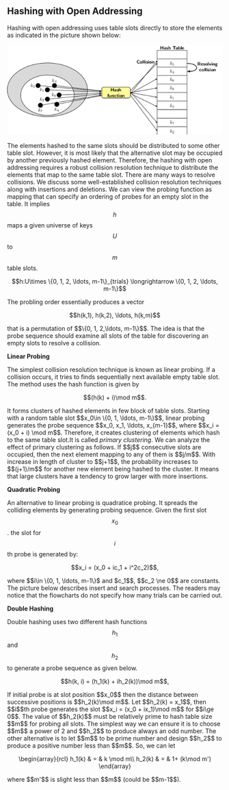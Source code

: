 <script type="text/javascript" src="https://cdnjs.cloudflare.com/ajax/libs/mathjax/2.7.0/MathJax.js?config=TeX-AMS_CHTML"> </script> <script type="text/x-mathjax-config"> MathJax.Hub.Config({ tex2jax: { inlineMath: [['$','$'], ['\\(','\\)']], processEscapes: true}, jax: ["input/TeX","input/MathML","input/AsciiMath","output/CommonHTML"], extensions: ["tex2jax.js","mml2jax.js","asciimath2jax.js","MathMenu.js","MathZoom.js","AssistiveMML.js", "[Contrib]/a11y/accessibility-menu.js"], TeX: { extensions: ["AMSmath.js","AMSsymbols.js","noErrors.js","noUndefined.js"], equationNumbers: { autoNumber: "AMS" } } }); </script> 


## Hashing with Open Addressing

Hashing with open addressing uses table slots directly to store the elements as indicated in the picture shown below:
<p style="text-align:center">
    <img src="../images/hashingOpenAddressing1.png">                                                       
</p>

The elements hashed to the same slots should be distributed to some other table slot. However, it is most likely that the alternative slot may
be occupied by another previously hashed element. Therefore, the hashing with open addressing requires a robust collision resolution technique 
to distribute the elements that map to the same table slot. There are many ways to resolve collisions. We discuss some well-established collision
resolution techniques along with insertions and deletions. We can view the probing function as mapping that can specify an ordering of probes 
for an empty slot in the table. It implies $$h$$ maps a given universe of keys $$U$$ to $$m$$ table slots. <br>
<p style="text-align:center">
    $$h:U\times \{0, 1, 2, \ldots, m-1\}_{trials} \longrightarrow  \{0, 1, 2, \ldots, m-1\}$$                                          
</p>
The probling order essentially produces a vector 
<p style="text-align:center">
    $$h(k,1), h(k,2), \ldots, h(k,m)$$                                     
</p>
that is a permutation of $$\{0, 1, 2,\ldots, m-1\}$$. The idea is that the probe sequence should examine all slots of the table for discovering
an empty slots to resolve a collision. <br>

<strong>Linear Probing</strong>

The simplest collision resolution technique is known as linear probing. If a collision occurs, it tries to finds sequentially next available empty 
table slot. The method uses the hash function is given by 
<p style="text-align:center">
$$(h(k) + i)\mod m$$.
</p>
It forms clusters of hashed elements in few block of table slots. Starting with a random table slot $$x_0\in \{0, 1, \ldots, m-1\}$$, linear probing
generates the probe sequence $$x_0, x_1, \ldots, x_{m-1}$$, where $$x_i = (x_0 + i) \mod m$$. Therefore, it creates clustering of elements which hash
to the same table slot.It is called <i>primary clustering</i>. We can analyze the effect of primary clustering as follows. If $$j$$ consecutive slots
are occupied, then the next element mapping to any of them is $$j/m$$. With increase in length of cluster to $$j+1$$, the probability increases 
to $$(j+1)/m$$ for another new element being hashed to the cluster. It means that large clusters have a tendency to grow larger with more insertions.<br>

<strong>Quadratic Probing</strong>

An alternative to linear probing is quadratice probing. It spreads the colliding elements by generating probing sequence. Given the first slot $$x_0$$.
the slot for $$i$$th probe is generated by: 
<p style="text-align:center">
$$x_i = (x_0 + ic_1 + i^2c_2)$$, 
</p>
where $$i\in \{0, 1, \ldots, m-1\}$ and $c_1$$, $$c_2 \ne 0$$ are constants. The picture below describes insert and search processes. 
The readers may notice that the flowcharts do not specify how many trials can be carried out. <br>

 <strong>Double Hashing</strong>
 
 Double hashing uses two different hash functions $$h_1$$ and $$h_2$$ to generate a probe sequence as given below.
 <p style="text-align:center">
$$h(k, i) = (h_1(k) + ih_2(k))\mod m$$, 
</p>
If initial probe is at slot position $$x_0$$ then the distance between successive positions is $$h_2(k)\mod m$$. Let $$h_2(k) = x_1$$, then $$i$$th probe
generates the slot $$x_i = (x_0 + ix_1)\mod m$$ for $$i\ge 0$$. The value of $$h_2(k)$$ must be relatively prime to hash table size $$m$$ for probing 
all slots. The simplest way we can ensure it is to choose $$m$$ a power of 2 and $$h_2$$ to produce always an odd number. The other alternative 
is to let $$m$$ to be prime number and design $$h_2$$ to produce a positive number less than $$m$$. So, we can let 
<p style="text-align:center">
\begin{array}{rcl}
    h_1(k) & = & k \mod m\\
    h_2(k) & = & 1+ (k\mod m')
\end{array}
</p>
where $$m'$$ is slight less than $$m$$ (could be $$m-1$$). <br>

